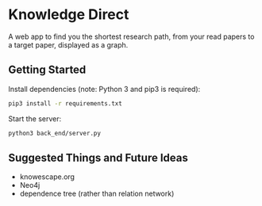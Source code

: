 # Knowledge Direct

A web app to find you the shortest research path, from your read papers to a target paper, displayed as a graph.

## Getting Started

Install dependencies (note: Python 3 and pip3 is required):
```bash
pip3 install -r requirements.txt
```

Start the server:
```bash
python3 back_end/server.py
```

## Suggested Things and Future Ideas
* knowescape.org
* Neo4j
* dependence tree (rather than relation network)
